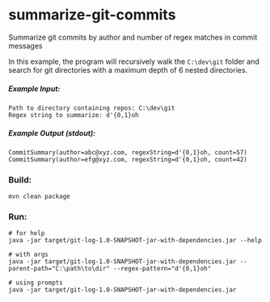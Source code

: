 # summarize-git-commits
Summarize git commits by author and number of regex matches in commit messages

In this example, the program will recursively walk the `C:\dev\git` folder and search for git directories with a maximum depth of 6 nested directories.

##### Example Input:
```
Path to directory containing repos: C:\dev\git
Regex string to summarize: d'{0,1}oh
```

##### Example Output (stdout):
```
CommitSummary(author=abc@xyz.com, regexString=d'{0,1}oh, count=57)
CommitSummary(author=efg@xyz.com, regexString=d'{0,1}oh, count=42)
```

### Build:
```
mvn clean package
```

### Run:
```
# for help
java -jar target/git-log-1.0-SNAPSHOT-jar-with-dependencies.jar --help

# with args
java -jar target/git-log-1.0-SNAPSHOT-jar-with-dependencies.jar --parent-path="C:\path\to\dir" --regex-pattern="d'{0,1}oh"

# using prompts
java -jar target/git-log-1.0-SNAPSHOT-jar-with-dependencies.jar 
